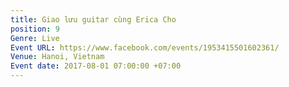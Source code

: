 ```yaml
---
title: Giao lưu guitar cùng Erica Cho
position: 9
Genre: Live
Event URL: https://www.facebook.com/events/1953415501602361/
Venue: Hanoi, Vietnam
Event date: 2017-08-01 07:00:00 +07:00
---
```


